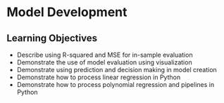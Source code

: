 # Model Development

## Learning Objectives
- Describe using R-squared and MSE for in-sample evaluation
- Demonstrate the use of model evaluation using visualization
- Demonstrate using prediction and decision making in model creation
- Demonstrate how to process linear regression in Python
- Demonstrate how to process polynomial regression and pipelines in Python
